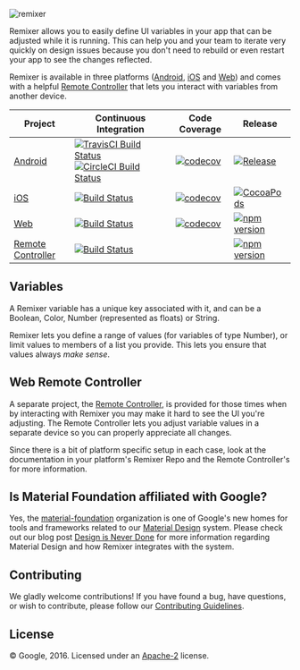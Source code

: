 ![remixer](https://cdn.rawgit.com/material-foundation/material-remixer/master/docs/assets/lockup_remixer_icon_horizontal_dark_small.svg)

Remixer allows you to easily define UI variables in your app that can be adjusted while it is running. This can help you and your team to iterate very quickly on design issues because you don't need to rebuild or even restart your app to see the changes reflected.

Remixer is available in three platforms ([Android](http://github.com/material-foundation/material-remixer-android), [iOS](http://github.com/material-foundation/material-remixer-ios) and [Web](http://github.com/material-foundation/material-remixer-js)) and comes with a helpful [Remote Controller](http://github.com/material-foundation/material-remixer-remote-web) that lets you interact with variables from another device.

| Project | Continuous Integration | Code Coverage | Release |
|---------|------------------------|---------------|---------|
| [Android](http://github.com/material-foundation/material-remixer-android) | [![TravisCI Build Status](https://travis-ci.org/material-foundation/material-remixer-android.svg?branch=develop)](https://travis-ci.org/material-foundation/material-remixer-android) [![CircleCI Build Status](https://circleci.com/gh/material-foundation/material-remixer-android.svg?style=svg)](https://circleci.com/gh/material-foundation/material-remixer-android) | [![codecov](https://codecov.io/gh/material-foundation/material-remixer-android/branch/develop/graph/badge.svg)](https://codecov.io/gh/material-foundation/material-remixer-android) | [![Release](https://jitpack.io/v/material-foundation/material-remixer-android.svg )](https://jitpack.io/#material-foundation/material-remixer-android) |
| [iOS](http://github.com/material-foundation/material-remixer-ios) | [![Build Status](https://travis-ci.org/material-foundation/material-remixer-ios.svg?branch=develop)](https://travis-ci.org/material-foundation/material-remixer-ios) | [![codecov](https://codecov.io/gh/material-foundation/material-remixer-ios/branch/develop/graph/badge.svg)](https://codecov.io/gh/material-foundation/material-remixer-ios) | [![CocoaPods](https://img.shields.io/cocoapods/v/Remixer.svg)]() |
| [Web](http://github.com/material-foundation/material-remixer-js) | [![Build Status](https://travis-ci.org/material-foundation/material-remixer-js.svg?branch=develop)](https://travis-ci.org/material-foundation/material-remixer-js) | [![codecov](https://codecov.io/gh/material-foundation/material-remixer-js/branch/develop/graph/badge.svg)](https://codecov.io/gh/material-foundation/material-remixer-js) | [![npm version](https://badge.fury.io/js/material-remixer.svg)](https://badge.fury.io/js/material-remixer) |
| [Remote Controller](http://github.com/material-foundation/material-remixer-remote-web) | [![Build Status](https://travis-ci.org/material-foundation/material-remixer-remote-web.svg?branch=develop)](https://travis-ci.org/material-foundation/material-remixer-remote-web) |  | [![npm version](https://badge.fury.io/js/material-remixer-remote-web.svg)](https://badge.fury.io/js/material-remixer-remote-web) |

## Variables

A Remixer variable has a unique key associated with it, and can be a Boolean, Color, Number (represented as floats) or String.

Remixer lets you define a range of values (for variables of type Number), or limit values to members of a list you provide. This lets you ensure that values always _make sense_.

## Web Remote Controller

A separate project, the [Remote Controller](http://github.com/material-foundation/material-remixer-remote-web), is provided for those times when by interacting with Remixer you may make it hard to see the UI you're adjusting. The Remote Controller lets you adjust variable values in a separate device so you can properly appreciate all changes.

Since there is a bit of platform specific setup in each case, look at the documentation in your platform's Remixer Repo  and the Remote Controller's for more information.

## Is Material Foundation affiliated with Google?

Yes, the [material-foundation](https://github.com/material-foundation) organization is one of Google's new homes for tools and frameworks related to our [Material Design](https://material.io) system. Please check out our blog post [Design is Never Done](https://design.google.com/articles/design-is-never-done/) for more information regarding Material Design and how Remixer integrates with the system.

## Contributing

We gladly welcome contributions! If you have found a bug, have questions, or wish to contribute, please follow our [Contributing Guidelines](https://github.com/material-foundation/material-remixer/blob/master/CONTRIBUTING.md).

## License

© Google, 2016. Licensed under an [Apache-2](https://github.com/material-foundation/material-remixer/blob/master/LICENSE) license.
